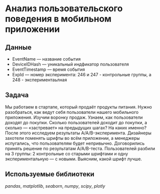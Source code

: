 # Анализ пользовательского поведения в мобильном приложении


## Данные

- EventName — название события
- DeviceIDHash — уникальный индфикатор пользователя
- EventTimestamp — время события
- ExpId — номер эксперимента: 246 и 247 - контрольные группы, а 248 - экспериментаьлная

## Задача

Мы работаем в стартапе, который продаёт продукты питания. Нужно разобраться, как ведут себя пользователи нашего мобильного приложения.
Изучим воронку продаж. Узнаем, как пользователи доходят до покупки. Сколько пользователей доходит до покупки, а сколько — «застревает» на
предыдущих шагах? На каких именно?
После этого исследуем результаты A/A/B-эксперимента. Дизайнеры захотели поменять шрифты во всём приложении, а менеджеры испугались, что
пользователям будет непривычно. Договорились принять решение по результатам A/A/B-теста. Пользователей разбили на 3 группы: 2 контрольные со
старыми шрифтами и одну экспериментальную — с новыми. Выясним, какой шрифт лучше.

## Используемые библиотеки

*pandas*, *matplotlib*, *seaborn*, *numpy*, *scipy*, *plotly*

